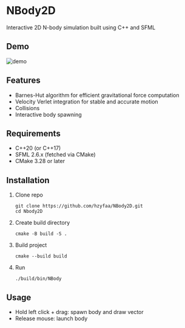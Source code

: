 # NBody2D
Interactive 2D N-body simulation built using C++ and SFML

## Demo
![demo](https://github.com/user-attachments/assets/4f4e8fec-2629-4c4c-adc3-06545ae2ecf2)

## Features
- Barnes-Hut algorithm for efficient gravitational force computation
- Velocity Verlet integration for stable and accurate motion
- Collisions
- Interactive body spawning

## Requirements
- C++20 (or C++17)
- SFML 2.6.x (fetched via CMake)
- CMake 3.28 or later

## Installation

1. Clone repo

    ```
    git clone https://github.com/hzyfaa/NBody2D.git
    cd Nbody2D
    ```
2. Create build directory

    ```
    cmake -B build -S .
    ```
    
3. Build project

    ```
    cmake --build build
    ```
    
4. Run

    ```
    ./build/bin/NBody
    ```

## Usage
- Hold left click + drag: spawn body and draw vector
- Release mouse: launch body
